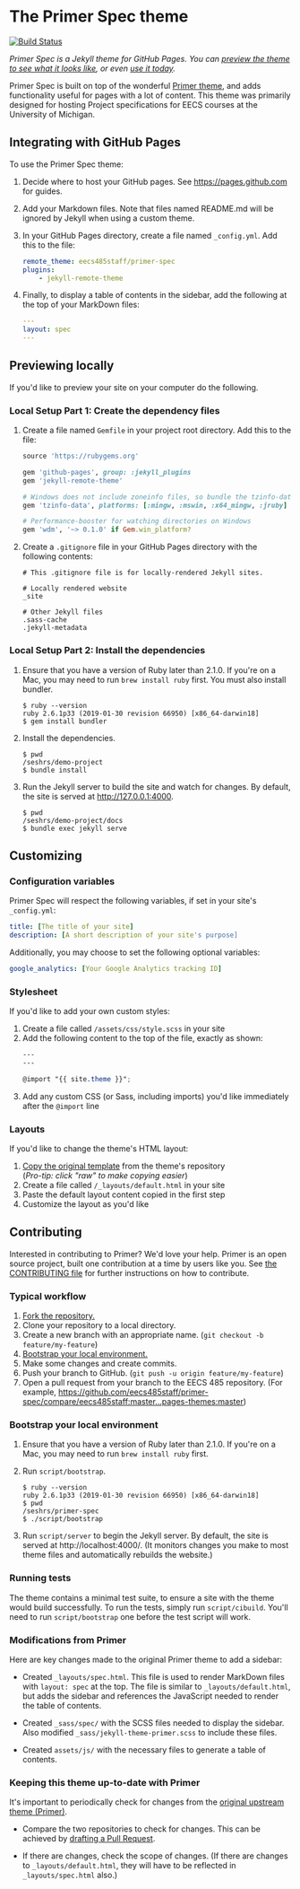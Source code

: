 # The Primer Spec theme

[![Build Status](https://travis-ci.com/eecs485staff/primer-spec.svg?branch=master)](https://travis-ci.com/eecs485staff/primer-spec)

*Primer Spec is a Jekyll theme for GitHub Pages. You can [preview the theme to see what it looks like](http://eecs485staff.github.io/primer-spec), or even [use it today](#usage).*

Primer Spec is built on top of the wonderful [Primer theme](https://github.com/pages-themes/primer), and adds functionality useful for pages with a lot of content. This theme was primarily designed for hosting Project specifications for EECS courses at the University of Michigan.

## Integrating with GitHub Pages

To use the Primer Spec theme:

1. Decide where to host your GitHub pages. See https://pages.github.com for guides.

2. Add your Markdown files. Note that files named README.md will be ignored by Jekyll when using a custom theme.

3. In your GitHub Pages directory, create a file named `_config.yml`. Add this to the file:

    ```yml
    remote_theme: eecs485staff/primer-spec
    plugins:
        - jekyll-remote-theme
    ```

4. Finally, to display a table of contents in the sidebar, add the following at the top of your MarkDown files:

    ```yml
    ---
    layout: spec
    ---
    ```


## Previewing locally

If you'd like to preview your site on your computer do the following.

### Local Setup Part 1: Create the dependency files

1. Create a file named `Gemfile` in your project root directory. Add this to the file:

    ```ruby
    source 'https://rubygems.org'

    gem 'github-pages', group: :jekyll_plugins
    gem 'jekyll-remote-theme'

    # Windows does not include zoneinfo files, so bundle the tzinfo-data gem
    gem 'tzinfo-data', platforms: [:mingw, :mswin, :x64_mingw, :jruby]

    # Performance-booster for watching directories on Windows
    gem 'wdm', '~> 0.1.0' if Gem.win_platform?
    ```

2. Create a `.gitignore` file in your GitHub Pages directory with the following contents:

    ```gitignore
    # This .gitignore file is for locally-rendered Jekyll sites.

    # Locally rendered website
    _site

    # Other Jekyll files
    .sass-cache
    .jekyll-metadata
    ```

### Local Setup Part 2: Install the dependencies

1. Ensure that you have a version of Ruby later than 2.1.0. If you're on a Mac, you may need to run `brew install ruby` first. You must also install bundler.

    ```console
    $ ruby --version
    ruby 2.6.1p33 (2019-01-30 revision 66950) [x86_64-darwin18]
    $ gem install bundler
    ```

2. Install the dependencies.

    ```console
    $ pwd
    /seshrs/demo-project
    $ bundle install
    ```

3. Run the Jekyll server to build the site and watch for changes. By default, the site is served at http://127.0.0.1:4000.

    ```console
    $ pwd
    /seshrs/demo-project/docs
    $ bundle exec jekyll serve
    ```


## Customizing

### Configuration variables

Primer Spec will respect the following variables, if set in your site's `_config.yml`:

```yml
title: [The title of your site]
description: [A short description of your site's purpose]
```

Additionally, you may choose to set the following optional variables:

```yml
google_analytics: [Your Google Analytics tracking ID]
```

### Stylesheet

If you'd like to add your own custom styles:

1. Create a file called `/assets/css/style.scss` in your site
2. Add the following content to the top of the file, exactly as shown:
    ```scss
    ---
    ---

    @import "{{ site.theme }}";
    ```
3. Add any custom CSS (or Sass, including imports) you'd like immediately after the `@import` line

### Layouts

If you'd like to change the theme's HTML layout:

1. [Copy the original template](https://github.com/pages-themes/primer/blob/master/_layouts/default.html) from the theme's repository<br />(*Pro-tip: click "raw" to make copying easier*)
2. Create a file called `/_layouts/default.html` in your site
3. Paste the default layout content copied in the first step
4. Customize the layout as you'd like

## Contributing

Interested in contributing to Primer? We'd love your help. Primer is an open source project, built one contribution at a time by users like you. See [the CONTRIBUTING file](docs/CONTRIBUTING.md) for further instructions on how to contribute.

### Typical workflow

1. [Fork the repository.](https://github.com/user_name_here/repo_name_here/fork)
2. Clone your repository to a local directory.
3. Create a new branch with an appropriate name. (`git checkout -b feature/my-feature`)
4. [Bootstrap your local environment.](#bootstrap-your-local-environment)
5. Make some changes and create commits.
6. Push your branch to GitHub. (`git push -u origin feature/my-feature`)
7. Open a pull request from your branch to the EECS 485 repository. (For example, https://github.com/eecs485staff/primer-spec/compare/eecs485staff:master...pages-themes:master)

### Bootstrap your local environment

1. Ensure that you have a version of Ruby later than 2.1.0. If you're on a Mac, you may need to run `brew install ruby` first.

2. Run `script/bootstrap`.

    ```console
    $ ruby --version
    ruby 2.6.1p33 (2019-01-30 revision 66950) [x86_64-darwin18]
    $ pwd
    /seshrs/primer-spec
    $ ./script/bootstrap
    ```

3. Run `script/server` to begin the Jekyll server. By default, the site is served at http://localhost:4000/. (It monitors changes you make to most theme files and automatically rebuilds the website.)

### Running tests

The theme contains a minimal test suite, to ensure a site with the theme would build successfully. To run the tests, simply run `script/cibuild`. You'll need to run `script/bootstrap` one before the test script will work.

### Modifications from Primer

Here are key changes made to the original Primer theme to add a sidebar:

- Created `_layouts/spec.html`. This file is used to render MarkDown files with `layout: spec` at the top. The file is similar to `_layouts/default.html`, but adds the sidebar and references the JavaScript needed to render the table of contents.

- Created `_sass/spec/` with the SCSS files needed to display the sidebar. Also modified `_sass/jekyll-theme-primer.scss` to include these files.

- Created `assets/js/` with the necessary files to generate a table of contents.

### Keeping this theme up-to-date with Primer

It's important to periodically check for changes from the [original upstream theme (Primer)](https://github.com/pages-themes/primer).

- Compare the two repositories to check for changes. This can be achieved by [drafting a Pull Request](https://github.com/eecs485staff/primer-spec/compare/master...pages-themes:master).

- If there are changes, check the scope of changes. (If there are changes to `_layouts/default.html`, they will have to be reflected in `_layouts/spec.html` also.)
